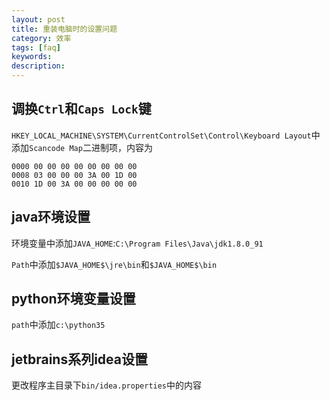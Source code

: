 ```yaml
---
layout: post
title: 重装电脑时的设置问题
category: 效率
tags: [faq]
keywords:
description:
---
```



## 调换`Ctrl`和`Caps Lock`键
`HKEY_LOCAL_MACHINE\SYSTEM\CurrentControlSet\Control\Keyboard Layout`中添加`Scancode Map`二进制项，内容为

```
0000 00 00 00 00 00 00 00 00
0008 03 00 00 00 3A 00 1D 00
0010 1D 00 3A 00 00 00 00 00
```

## java环境设置

环境变量中添加`JAVA_HOME`:`C:\Program Files\Java\jdk1.8.0_91`

`Path`中添加`$JAVA_HOME$\jre\bin`和`$JAVA_HOME$\bin`

## python环境变量设置
`path`中添加`c:\python35`

## jetbrains系列idea设置

更改程序主目录下`bin/idea.properties`中的内容
